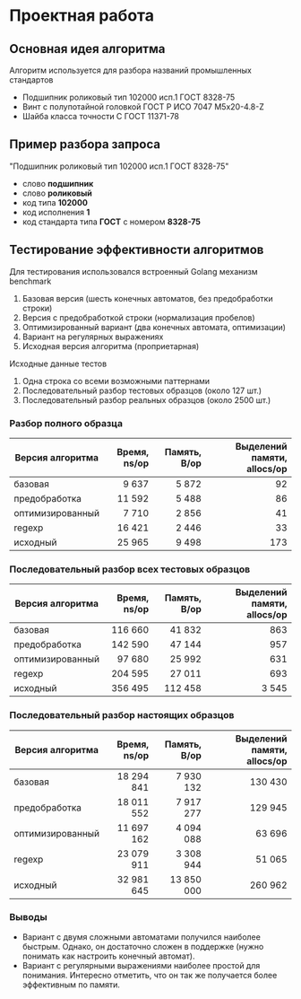 # Проектная работа

## Основная идея алгоритма

Алгоритм используется для разбора названий промышленных стандартов

- Подшипник роликовый тип 102000 исп.1 ГОСТ 8328-75
- Винт с полупотайной головкой ГОСТ Р ИСО 7047 М5х20-4.8-Z
- Шайба класса точности C ГОСТ 11371-78

## Пример разбора запроса

"Подшипник роликовый тип 102000 исп.1 ГОСТ 8328-75"

- слово **подшипник**
- слово **роликовый**
- код типа **102000**
- код исполнения **1**
- код стандарта типа **ГОСТ** с номером **8328-75**

## Тестирование эффективности алгоритмов

Для тестирования использовался встроенный Golang механизм benchmark

1) Базовая версия (шесть конечных автоматов, без предобработки строки)
2) Версия с предобработкой строки (нормализация пробелов)
3) Оптимизированный вариант (два конечных автомата, оптимизации)
4) Вариант на регулярных выражениях
5) Исходная версия алгоритма (проприетарная)

Исходные данные тестов

1) Одна строка со всеми возможными паттернами
2) Последовательный разбор тестовых образцов (около 127 шт.)
3) Последовательный разбор реальных образцов (около 2500 шт.)

### Разбор полного образца

| Версия алгоритма | Время, ns/op | Память, B/op | Выделений памяти, allocs/op |
|------------------|-------------:|-------------:|----------------------------:|
| базовая          |        9 637 |        5 872 |                          92 |
| предобработка    |       11 592 |        5 488 |                          86 |
| оптимизированный |        7 710 |        2 856 |                          41 |
| regexp           |       16 421 |        2 446 |                          33 |
| исходный         |       25 965 |        9 498 |                         173 |

### Последовательный разбор всех тестовых образцов

| Версия алгоритма | Время, ns/op | Память, B/op | Выделений памяти, allocs/op |
|------------------|-------------:|-------------:|----------------------------:|
| базовая          |      116 660 |       41 832 |                         863 |
| предобработка    |      142 590 |       47 144 |                         957 |
| оптимизированный |       97 680 |       25 992 |                         631 |
| regexp           |      204 595 |       27 011 |                         693 |
| исходный         |      356 495 |      112 458 |                       3 545 |

### Последовательный разбор настоящих образцов

| Версия алгоритма | Время, ns/op | Память, B/op | Выделений памяти, allocs/op |
|------------------|-------------:|-------------:|----------------------------:|
| базовая          |   18 294 841 |    7 930 132 |                     130 430 |
| предобработка    |   18 011 552 |    7 917 277 |                     129 945 |
| оптимизированный |   11 697 162 |    4 094 088 |                      63 696 |
| regexp           |   23 079 911 |    3 308 944 |                      51 065 |
| исходный         |   32 981 645 |   13 850 000 |                     260 962 |

### Выводы

- Вариант с двумя сложными автоматами получился наиболее быстрым. Однако, он
  достаточно сложен в поддержке (нужно понимать как настроить конечный автомат).
- Вариант с регулярными выражениями наиболее простой для понимания. Интересно отметить,
  что он так же получается более эффективным по памяти.
